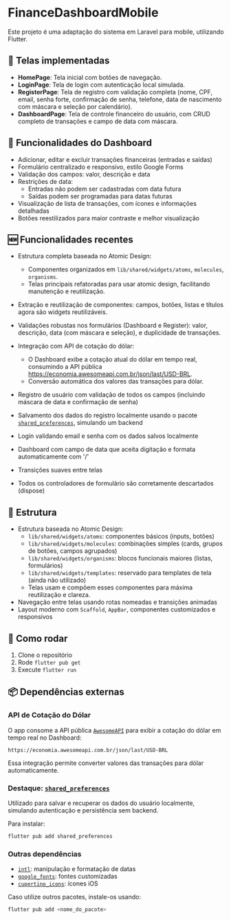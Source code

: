 # FinanceDashboardMobile

Este projeto é uma adaptação do sistema em Laravel para mobile, utilizando Flutter.

## 📱 Telas implementadas

- **HomePage**: Tela inicial com botões de navegação.
- **LoginPage**: Tela de login com autenticação local simulada.
- **RegisterPage**: Tela de registro com validação completa (nome, CPF, email, senha forte, confirmação de senha, telefone, data de nascimento com máscara e seleção por calendário).
- **DashboardPage**: Tela de controle financeiro do usuário, com CRUD completo de transações e campo de data com máscara.

## 🧾 Funcionalidades do Dashboard

- Adicionar, editar e excluir transações financeiras (entradas e saídas)
- Formulário centralizado e responsivo, estilo Google Forms
- Validação dos campos: valor, descrição e data
- Restrições de data:
  - Entradas não podem ser cadastradas com data futura
  - Saídas podem ser programadas para datas futuras
- Visualização de lista de transações, com ícones e informações detalhadas
- Botões reestilizados para maior contraste e melhor visualização

## 🆕 Funcionalidades recentes

- Estrutura completa baseada no Atomic Design:
  - Componentes organizados em `lib/shared/widgets/atoms`, `molecules`, `organisms`.
  - Telas principais refatoradas para usar atomic design, facilitando manutenção e reutilização.
- Extração e reutilização de componentes: campos, botões, listas e títulos agora são widgets reutilizáveis.
- Validações robustas nos formulários (Dashboard e Register): valor, descrição, data (com máscara e seleção), e duplicidade de transações.
- Integração com API de cotação do dólar:

  - O Dashboard exibe a cotação atual do dólar em tempo real, consumindo a API pública https://economia.awesomeapi.com.br/json/last/USD-BRL.
  - Conversão automática dos valores das transações para dólar.

- Registro de usuário com validação de todos os campos (incluindo máscara de data e confirmação de senha)
- Salvamento dos dados do registro localmente usando o pacote [`shared_preferences`](https://pub.dev/packages/shared_preferences), simulando um backend
- Login validando email e senha com os dados salvos localmente
- Dashboard com campo de data que aceita digitação e formata automaticamente com '/'
- Transições suaves entre telas
- Todos os controladores de formulário são corretamente descartados (dispose)

## 🚀 Estrutura

- Estrutura baseada no Atomic Design:
  - `lib/shared/widgets/atoms`: componentes básicos (inputs, botões)
  - `lib/shared/widgets/molecules`: combinações simples (cards, grupos de botões, campos agrupados)
  - `lib/shared/widgets/organisms`: blocos funcionais maiores (listas, formulários)
  - `lib/shared/widgets/templates`: reservado para templates de tela (ainda não utilizado)
  - Telas usam e compõem esses componentes para máxima reutilização e clareza.
- Navegação entre telas usando rotas nomeadas e transições animadas
- Layout moderno com `Scaffold`, `AppBar`, componentes customizados e responsivos

## 🔗 Como rodar

1. Clone o repositório
2. Rode `flutter pub get`
3. Execute `flutter run`

## 📦 Dependências externas

### API de Cotação do Dólar

O app consome a API pública [`AwesomeAPI`](https://docs.awesomeapi.com.br/api-de-moedas) para exibir a cotação do dólar em tempo real no Dashboard:

```
https://economia.awesomeapi.com.br/json/last/USD-BRL
```

Essa integração permite converter valores das transações para dólar automaticamente.

### Destaque: [`shared_preferences`](https://pub.dev/packages/shared_preferences)

Utilizado para salvar e recuperar os dados do usuário localmente, simulando autenticação e persistência sem backend.

Para instalar:

```bash
flutter pub add shared_preferences
```

### Outras dependências

- [`intl`](https://pub.dev/packages/intl): manipulação e formatação de datas
- [`google_fonts`](https://pub.dev/packages/google_fonts): fontes customizadas
- [`cupertino_icons`](https://pub.dev/packages/cupertino_icons): ícones iOS

Caso utilize outros pacotes, instale-os usando:

```bash
flutter pub add <nome_do_pacote>
```
